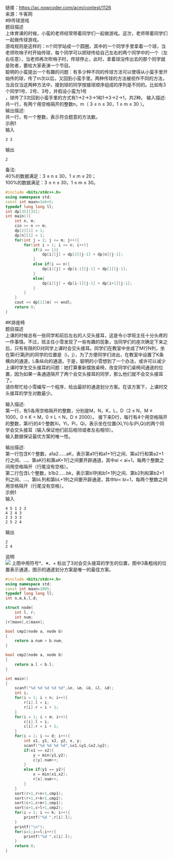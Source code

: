 链接：https://ac.nowcoder.com/acm/contest/1126 <br>
来源：牛客网<br>
#B传球游戏<br>
题目描述 <br>
上体育课的时候，小蛮的老师经常带着同学们一起做游戏。这次，老师带着同学们一起做传球游戏。<br>
游戏规则是这样的：n个同学站成一个圆圈，其中的一个同学手里拿着一个球，当老师吹哨子时开始传球，每个同学可以把球传给自己左右的两个同学中的一个（左右任意），当老师再次吹哨子时，传球停止，此时，拿着球没传出去的那个同学就是败者，要给大家表演一个节目。<br>
聪明的小蛮提出一个有趣的问题：有多少种不同的传球方法可以使得从小蛮手里开始传的球，传了m次以后，又回到小蛮手里。两种传球的方法被视作不同的方法，当且仅当这两种方法中，接到球的同学按接球顺序组成的序列是不同的。比如有3个同学1号、2号、3号，并假设小蛮为1号<br>，球传了3次回到小蛮手里的方式有1->2->3->1和1->3->2->1，共2种。
输入描述:<br>
共一行，有两个用空格隔开的整数n，m（ 3 ≤ n ≤ 30，1 ≤ m ≤ 30 ）。<br>
输出描述:<br>
共一行，有一个整数，表示符合题意的方法数。<br>
示例1<br>
输入<br>
```
3 3
```
输出<br>
```
2
```
备注:<br>
40%的数据满足：3 ≤ n ≤ 30，1 ≤ m ≤ 20；<br>
100%的数据满足：3 ≤ n ≤ 30，1 ≤ m ≤ 30。<br>

```cpp
#include <bits/stdc++.h>
using namespace std;
const int maxn=1e6+5;
typedef long long ll;
int dp[35][35];
int main(){
    int n, m;
    cin >> n >> m;
    dp[2][1] = 1;
    dp[n][1] = 1;
    for(int j = 2; j <= m; j++){
        for(int i = 1; i <= n; i++){
            if(i == 1){
                dp[i][j] = dp[2][j-1] + dp[n][j-1];
            }
            else if(i == n){
                dp[i][j] = dp[i-1][j-1] + dp[1][j-1];
            }
            else{
                dp[i][j] = dp[i-1][j-1] + dp[i+1][j-1];
            }
        }
    }
    cout << dp[1][m] << endl;
    return 0;
}
```
#K排座椅<br>
题目描述 <br>
上课的时候总有一些同学和前后左右的人交头接耳，这是令小学班主任十分头疼的一件事情。不过，班主任小雪发现了一些有趣的现象，当同学们的座次确定下来之后，只有有限的D对同学上课时会交头接耳。同学们在教室中坐成了M行N列，坐在第i行第j列的同学的位置是（i，j），为了方便同学们进出，在教室中设置了K条横向的通道，L条纵向的通道。于是，聪明的小雪想到了一个办法，或许可以减少上课时学生交头接耳的问题：她打算重新摆放桌椅，改变同学们桌椅间通道的位置，因为如果一条通道隔开了两个会交头接耳的同学，那么他们就不会交头接耳了。<br>
请你帮忙给小雪编写一个程序，给出最好的通道划分方案。在该方案下，上课时交头接耳的学生对数最少。<br>

输入描述:<br>
第一行，有5各用空格隔开的整数，分别是M，N，K，L，D（2 ≤ N，M ≤ 1000，0 ≤ K < M，0 ≤ L < N，D ≤ 2000）。
接下来D行，每行有4个用空格隔开的整数，第i行的4个整数Xi，Yi，Pi，Qi，表示坐在位置(Xi,Yi)与(Pi,Qi)的两个同学会交头接耳（输入保证他们前后相邻或者左右相邻）。<br>
输入数据保证最优方案的唯一性。<br>

输出描述:<br>
第一行包含K个整数，a1a2……aK，表示第a1行和a1+1行之间、第a2行和第a2+1行之间、…、第aK行和第aK+1行之间要开辟通道，其中ai < ai+1，每两个整数之间用空格隔开（行尾没有空格）。<br>
第二行包含L个整数，b1b2……bk，表示第b1列和b1+1列之间、第b2列和第b2+1列之间、…、第bL列和第bL+1列之间要开辟通道，其中bi< bi+1，每两个整数之间用空格隔开（行尾没有空格）。<br>
示例1<br>
输入<br>
```
4 5 1 2 3
4 2 4 3
2 3 3 3
2 5 2 4
```
输出<br>
```
2
2 4
```
说明<br>
[![](https://uploadfiles.nowcoder.com/images/20180613/305281_1528885863039_B28BFBF6EE8524FFD25D2D3C4CE513AB)](https://uploadfiles.nowcoder.com/images/20180613/305281_1528885863039_B28BFBF6EE8524FFD25D2D3C4CE513AB)
上图中用符号*、※、+ 标出了3对会交头接耳的学生的位置，图中3条粗线的位置表示通道，图示的通道划分方案是唯一的最佳方案。<br>
```cpp
#include <bits/stdc++.h>
using namespace std;
const int maxn=1005;
typedef long long ll;
int n,m,k,l,d;

struct node{
    int l, r;
    int num;
}r[maxn],c[maxn];

bool cmp1(node a, node b)
{
    return a.num > b.num;
}

bool cmp2(node a, node b)
{
    return a.l < b.l;
}

int main()
{
    scanf("%d %d %d %d %d",&n, &m, &k, &l, &d);
    int i;
    for(i = 1; i < n; i++){
        r[i].l = i;
        r[i].r = i + 1;
    }
    for(i = 1; i < m; i++){
        c[i].l = i;
        c[i].r = i + 1;
    }
    for(i = 1; i <= d; i++){
        int x1, y1, x2, y2, x, y;
        scanf("%d %d %d %d",&x1,&y1,&x2,&y2);
        if(x1 == x2){
            y = min(y1,y2);
            c[y].num++;
        }
        else if(y1 == y2){
            x = min(x1,x2);
            r[x].num++;
        }
    }
    sort(r+1,r+n+1,cmp1);
    sort(r+1,r+k+1,cmp2);
    sort(c+1,c+m+1,cmp1);
    sort(c+1,c+l+1,cmp2);
    for(i = 1; i <= k; i++){
        printf("%d ",r[i].l);
    }
    printf("\n");
    for(i=1;i<=l;i++){
        printf("%d ",c[i].l);
    }
    return 0;
}

```